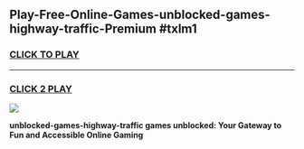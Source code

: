 
## Play-Free-Online-Games-unblocked-games-highway-traffic-Premium #txlm1
<h3>
<a href="https://premium.freeplayer.one?title=unblocked-games-highway-traffic&ref=8M">CLICK TO PLAY</a></h3>
<hr>

<h3>
<a href="https://premium.freeplayer.one?title=unblocked-games-highway-traffic&ref=8M">CLICK 2 PLAY</a>
  
</h3>

<a href="https://premium.freeplayer.one?title=unblocked-games-highway-traffic&ref=8M"><img src="https://clearcache.store/games.png"></a>


**unblocked-games-highway-traffic games unblocked: Your Gateway to Fun and Accessible Online Gaming**
